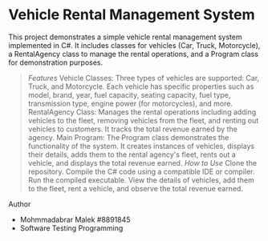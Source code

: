 # Vehicle Rental Management System
This project demonstrates a simple vehicle rental management system implemented in C#. It includes classes for vehicles (Car, Truck, Motorcycle), a RentalAgency class to manage the rental operations, and a Program class for demonstration purposes.

> _Features_
Vehicle Classes: Three types of vehicles are supported: Car, Truck, and Motorcycle. Each vehicle has specific properties such as model, brand, year, fuel capacity, seating capacity, fuel type, transmission type, engine power (for motorcycles), and more.
RentalAgency Class: Manages the rental operations including adding vehicles to the fleet, removing vehicles from the fleet, and renting out vehicles to customers. It tracks the total revenue earned by the agency.
Main Program: The Program class demonstrates the functionality of the system. It creates instances of vehicles, displays their details, adds them to the rental agency's fleet, rents out a vehicle, and displays the total revenue earned.
> _How to Use_
Clone the repository.
Compile the C# code using a compatible IDE or compiler.
Run the compiled executable.
View the details of vehicles, add them to the fleet, rent a vehicle, and observe the total revenue earned.

Author
- Mohmmadabrar Malek #8891845
- Software Testing Programming
